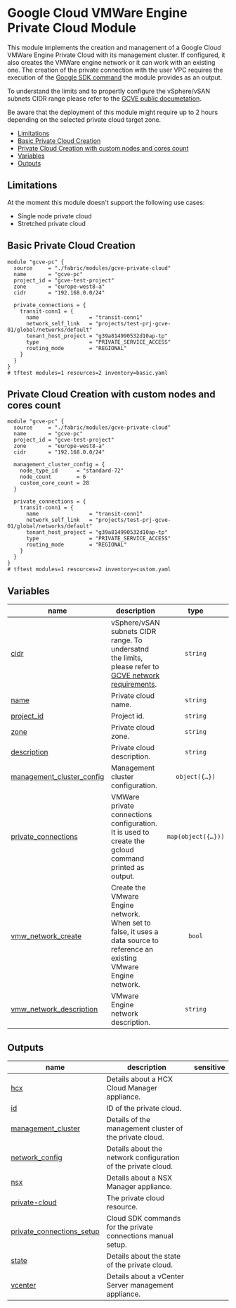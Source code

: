 # Google Cloud VMWare Engine Private Cloud Module

This module implements the creation and management of a Google Cloud VMWare Engine Private Cloud with its management cluster. If configured, it also creates the VMWare engine network or it can work with an existing one. The creation of the private connection with the user VPC requires the execution of the  [Google SDK command](https://cloud.google.com/sdk/gcloud/reference/vmware/private-connections/create#--routing-mode) the module provides as an output.

To understand the limits and to propertly configure the vSphere/vSAN subnets CIDR range please refer to the [GCVE public documetation](https://cloud.google.com/vmware-engine/docs/quickstart-networking-requirements).

Be aware that the deployment of this module might require up to 2 hours depending on the selected private cloud target zone.

<!-- BEGIN TOC -->
- [Limitations](#limitations)
- [Basic Private Cloud Creation](#basic-private-cloud-creation)
- [Private Cloud Creation with custom nodes and cores count](#private-cloud-creation-with-custom-nodes-and-cores-count)
- [Variables](#variables)
- [Outputs](#outputs)
<!-- END TOC -->

## Limitations
At the moment this module doesn't support the following use cases:
- Single node private cloud
- Stretched private cloud

## Basic Private Cloud Creation

```hcl
module "gcve-pc" {
  source     = "./fabric/modules/gcve-private-cloud"
  name       = "gcve-pc"
  project_id = "gcve-test-project"
  zone       = "europe-west8-a"
  cidr       = "192.168.0.0/24"

  private_connections = {
    transit-conn1 = {
      name                = "transit-conn1"
      network_self_link   = "projects/test-prj-gcve-01/global/networks/default"
      tenant_host_project = "g39a814990532d10ap-tp"
      type                = "PRIVATE_SERVICE_ACCESS"
      routing_mode        = "REGIONAL"
    }
  }
}
# tftest modules=1 resources=2 inventory=basic.yaml
```
## Private Cloud Creation with custom nodes and cores count

```hcl
module "gcve-pc" {
  source     = "./fabric/modules/gcve-private-cloud"
  name       = "gcve-pc"
  project_id = "gcve-test-project"
  zone       = "europe-west8-a"
  cidr       = "192.168.0.0/24"

  management_cluster_config = {
    node_type_id      = "standard-72"
    node_count        = 6
    custom_core_count = 28
  }

  private_connections = {
    transit-conn1 = {
      name                = "transit-conn1"
      network_self_link   = "projects/test-prj-gcve-01/global/networks/default"
      tenant_host_project = "g39a814990532d10ap-tp"
      type                = "PRIVATE_SERVICE_ACCESS"
      routing_mode        = "REGIONAL"
    }
  }
}
# tftest modules=1 resources=2 inventory=custom.yaml
```
<!-- BEGIN TFDOC -->
## Variables

| name | description | type | required | default |
|---|---|:---:|:---:|:---:|
| [cidr](variables.tf#L16) | vSphere/vSAN subnets CIDR range. To undersatnd the limits, please refer to [GCVE network requirements](https://cloud.google.com/vmware-engine/docs/quickstart-networking-requirements). | <code>string</code> | ✓ |  |
| [name](variables.tf#L42) | Private cloud name. | <code>string</code> | ✓ |  |
| [project_id](variables.tf#L84) | Project id. | <code>string</code> | ✓ |  |
| [zone](variables.tf#L101) | Private cloud zone. | <code>string</code> | ✓ |  |
| [description](variables.tf#L21) | Private cloud description. | <code>string</code> |  | <code>&#34;Terraform-managed.&#34;</code> |
| [management_cluster_config](variables.tf#L27) | Management cluster configuration. | <code title="object&#40;&#123;&#10;  node_type_id      &#61; string&#10;  node_count        &#61; number,&#10;  custom_core_count &#61; number&#10;&#125;&#41;">object&#40;&#123;&#8230;&#125;&#41;</code> |  | <code title="&#123;&#10;  node_type_id      &#61; &#34;standard-72&#34;,&#10;  node_count        &#61; 3,&#10;  custom_core_count &#61; null&#10;&#125;">&#123;&#8230;&#125;</code> |
| [private_connections](variables.tf#L47) | VMWare private connections configuration. It is used to create the gcloud command printed as output. | <code title="map&#40;object&#40;&#123;&#10;  name                &#61; string&#10;  network_self_link   &#61; string&#10;  peering_name        &#61; optional&#40;string&#41;&#10;  tenant_host_project &#61; optional&#40;string&#41;&#10;  description         &#61; optional&#40;string, &#34;Terraform-managed.&#34;&#41;&#10;  type                &#61; optional&#40;string, &#34;PRIVATE_SERVICE_ACCESS&#34;&#41;&#10;  routing_mode        &#61; optional&#40;string, &#34;REGIONAL&#34;&#41;&#10;&#125;&#41;&#41;">map&#40;object&#40;&#123;&#8230;&#125;&#41;&#41;</code> |  | <code>&#123;&#125;</code> |
| [vmw_network_create](variables.tf#L89) | Create the VMware Engine network. When set to false, it uses a data source to reference an existing VMware Engine network. | <code>bool</code> |  | <code>true</code> |
| [vmw_network_description](variables.tf#L95) |  VMware Engine network description. | <code>string</code> |  | <code>&#34;Terraform-managed.&#34;</code> |

## Outputs

| name | description | sensitive |
|---|---|:---:|
| [hcx](outputs.tf#L17) | Details about a HCX Cloud Manager appliance. |  |
| [id](outputs.tf#L22) | ID of the private cloud. |  |
| [management_cluster](outputs.tf#L27) | Details of the management cluster of the private cloud. |  |
| [network_config](outputs.tf#L32) | Details about the network configuration of the private cloud. |  |
| [nsx](outputs.tf#L37) | Details about a NSX Manager appliance. |  |
| [private-cloud](outputs.tf#L42) | The private cloud resource. |  |
| [private_connections_setup](outputs.tf#L47) | Cloud SDK commands for the private connections manual setup. |  |
| [state](outputs.tf#L63) | Details about the state of the private cloud. |  |
| [vcenter](outputs.tf#L68) | Details about a vCenter Server management appliance. |  |
<!-- END TFDOC -->
